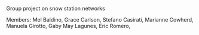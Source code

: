 Group project on snow station networks

Members:
Mel Baldino, 
Grace Carlson, 
Stefano Casirati, 
Marianne Cowherd, 
Manuela Girotto, 
Gaby May Lagunes, 
Eric Romero, 
